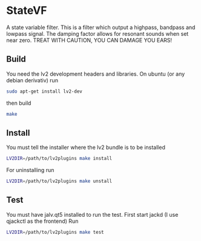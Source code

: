 # StateVF
A state variable filter. This is a filter which output a highpass, bandpass and lowpass signal.
The damping factor allows for resonant sounds when set near zero. TREAT WITH CAUTION, YOU CAN DAMAGE YOU EARS!


## Build
You need the lv2 development headers and libraries. On ubuntu (or any debian derivativ) run
```bash
sudo apt-get install lv2-dev
```
then build
```bash
make
```

## Install
You must tell the installer where the lv2 bundle is to be installed
```bash
LV2DIR=/path/to/lv2plugins make install
```

For uninstalling run
```bash
LV2DIR=/path/to/lv2plugins make unstall
```

## Test
You must have jalv.qt5 installed to run the test.
First start jackd (I use qjackctl as the frontend)
Run
```bash
LV2DIR=/path/to/lv2plugins make test
```
